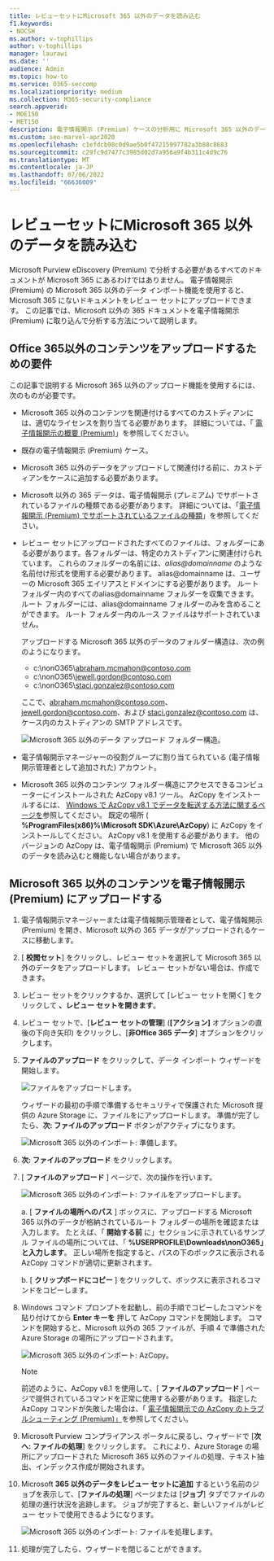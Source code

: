 ```yaml
---
title: レビューセットにMicrosoft 365 以外のデータを読み込む
f1.keywords:
- NOCSH
ms.author: v-tophillips
author: v-tophillips
manager: laurawi
ms.date: ''
audience: Admin
ms.topic: how-to
ms.service: O365-seccomp
ms.localizationpriority: medium
ms.collection: M365-security-compliance
search.appverid:
- MOE150
- MET150
description: 電子情報開示 (Premium) ケースの分析用に Microsoft 365 以外のデータをレビュー セットにインポートする方法について説明します。
ms.custom: seo-marvel-apr2020
ms.openlocfilehash: c1efdcb98c0d9ae5b0f47215997782a3b88c8683
ms.sourcegitcommit: c29fc9d7477c3985d02d7a956a9f4b311c4d9c76
ms.translationtype: MT
ms.contentlocale: ja-JP
ms.lasthandoff: 07/06/2022
ms.locfileid: "66636009"
---
```

# <a name="load-non-microsoft-365-data-into-a-review-set"></a>レビューセットにMicrosoft 365 以外のデータを読み込む

Microsoft Purview eDiscovery (Premium) で分析する必要があるすべてのドキュメントが Microsoft 365 にあるわけではありません。 電子情報開示 (Premium) の Microsoft 365 以外のデータ インポート機能を使用すると、Microsoft 365 にないドキュメントをレビュー セットにアップロードできます。 この記事では、Microsoft 以外の 365 ドキュメントを電子情報開示 (Premium) に取り込んで分析する方法について説明します。

## <a name="requirements-to-upload-non-office-365-content"></a>Office 365以外のコンテンツをアップロードするための要件

この記事で説明する Microsoft 365 以外のアップロード機能を使用するには、次のものが必要です。

- Microsoft 365 以外のコンテンツを関連付けるすべてのカストディアンには、適切なライセンスを割り当てる必要があります。 詳細については、「 [電子情報開示の概要 (Premium)](get-started-with-advanced-ediscovery.md#step-1-verify-and-assign-appropriate-licenses)」を参照してください。

- 既存の電子情報開示 (Premium) ケース。

- Microsoft 365 以外のデータをアップロードして関連付ける前に、カストディアンをケースに追加する必要があります。

- Microsoft 以外の 365 データは、電子情報開示 (プレミアム) でサポートされているファイルの種類である必要があります。 詳細については、「[電子情報開示 (Premium) でサポートされているファイルの種類](supported-filetypes-ediscovery20.md)」を参照してください。

- レビュー セットにアップロードされたすべてのファイルは、フォルダーにある必要があります。各フォルダーは、特定のカストディアンに関連付けられています。 これらのフォルダーの名前には、*alias@domainname* のような名前付け形式を使用する必要があります。 alias@domainname は、ユーザーの Microsoft 365 エイリアスとドメインにする必要があります。 ルート フォルダー内のすべてのalias@domainname フォルダーを収集できます。 ルート フォルダーには、alias@domainname フォルダーのみを含めることができます。 ルート フォルダー内のルース ファイルはサポートされていません。

   アップロードする Microsoft 365 以外のデータのフォルダー構造は、次の例のようになります。

   - c:\nonO365\abraham.mcmahon@contoso.com
   - c:\nonO365\jewell.gordon@contoso.com
   - c:\nonO365\staci.gonzalez@contoso.com

   ここで、abraham.mcmahon@contoso.com、jewell.gordon@contoso.com、および staci.gonzalez@contoso.com は、ケース内のカストディアンの SMTP アドレスです。

   ![Microsoft 365 以外のデータ アップロード フォルダー構造。](../media/3f2dde84-294e-48ea-b44b-7437bd25284c.png)

- 電子情報開示マネージャーの役割グループに割り当てられている (電子情報開示管理者として追加された) アカウント。

- Microsoft 365 以外のコンテンツ フォルダー構造にアクセスできるコンピューターにインストールされた AzCopy v8.1 ツール。 AzCopy をインストールするには、 [Windows で AzCopy v8.1 でデータを転送する方法に関するページを](/previous-versions/azure/storage/storage-use-azcopy)参照してください。 既定の場所 ( **%ProgramFiles(x86)%\Microsoft SDK\Azure\AzCopy**) に AzCopy をインストールしてください。 AzCopy v8.1 を使用する必要があります。 他のバージョンの AzCopy は、電子情報開示 (Premium) で Microsoft 365 以外のデータを読み込むと機能しない場合があります。


## <a name="upload-non-microsoft-365-content-into-ediscovery-premium"></a>Microsoft 365 以外のコンテンツを電子情報開示 (Premium) にアップロードする

1. 電子情報開示マネージャーまたは電子情報開示管理者として、電子情報開示 (Premium) を開き、Microsoft 以外の 365 データがアップロードされるケースに移動します。  

2. [ **校閲セット**] をクリックし、レビュー セットを選択して Microsoft 365 以外のデータをアップロードします。  レビュー セットがない場合は、作成できます。 
 
3. レビュー セットをクリックするか、選択して [レビュー セットを開く] をクリックして **、レビュー セットを開きます**。

4. レビュー セットで、[**レビュー セットの管理**] (**[アクション]** オプションの直後の下向き矢印) をクリックし、[**非Office 365 データ**] オプションをクリックします。

5. **ファイルのアップロード** をクリックして、データ インポート ウィザードを開始します。

   ![ファイルをアップロードします。](../media/574f4059-4146-4058-9df3-ec97cf28d7c7.png)

   ウィザードの最初の手順で準備するセキュリティで保護された Microsoft 提供の Azure Storage に、ファイルをにアップロードします。  準備が完了したら、**次: ファイルのアップロード** ボタンがアクティブになります。

   ![Microsoft 365 以外のインポート: 準備します。](../media/0670a347-a578-454a-9b3d-e70ef47aec57.png)
 
5. **次: ファイルのアップロード** をクリックします。

6. [ **ファイルのアップロード** ] ページで、次の操作を行います。

   ![Microsoft 365 以外のインポート: ファイルをアップロードします。](../media/3ea53b5d-7f9b-4dfc-ba63-90a38c14d41a.png)

   a. [ **ファイルの場所へのパス** ] ボックスに、アップロードする Microsoft 365 以外のデータが格納されているルート フォルダーの場所を確認または入力します。 たとえば、「 **開始する前** に」セクションに示されているサンプル ファイルの場所については、「 **%USERPROFILE\Downloads\nonO365」と入力します**。 正しい場所を指定すると、パスの下のボックスに表示される AzCopy コマンドが適切に更新されます。

   b. [ **クリップボードにコピー** ] をクリックして、ボックスに表示されるコマンドをコピーします。

7. Windows コマンド プロンプトを起動し、前の手順でコピーしたコマンドを貼り付けてから **Enter キーを** 押して AzCopy コマンドを開始します。  コマンドを開始すると、Microsoft 以外の 365 ファイルが、手順 4 で準備された Azure Storage の場所にアップロードされます。

   ![Microsoft 365 以外のインポート: AzCopy。](../media/504e2dbe-f36f-4f36-9b08-04aea85d8250.png)

   > [!NOTE]
   > 前述のように、AzCopy v8.1 を使用して、[ **ファイルのアップロード** ] ページで提供されているコマンドを正常に使用する必要があります。 指定した AzCopy コマンドが失敗した場合は、「 [電子情報開示での AzCopy のトラブルシューティング (Premium)」](troubleshooting-azcopy.md)を参照してください。

8. Microsoft Purview コンプライアンス ポータルに戻るし、ウィザードで [**次へ: ファイルの処理**] をクリックします。  これにより、Azure Storage の場所にアップロードされた Microsoft 365 以外のファイルの処理、テキスト抽出、インデックス作成が開始されます。  

9. Microsoft **365 以外のデータをレビュー セットに追加** するという名前のジョブを表示して、[**ファイルの処理**] ページまたは [**ジョブ**] タブでファイルの処理の進行状況を追跡します。  ジョブが完了すると、新しいファイルがレビュー セットで使用できるようになります。

   ![Microsoft 365 以外のインポート: ファイルを処理します。](../media/218b1545-416a-4a9f-9b25-3b70e8508f67.png)

10. 処理が完了したら、ウィザードを閉じることができます。
